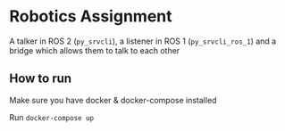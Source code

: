 # Robotics Assignment

A talker in ROS 2 (`py_srvcli`), a listener in ROS 1 (`py_srvcli_ros_1`) and a bridge which allows them to talk to each other

## How to run

Make sure you have docker & docker-compose installed

Run `docker-compose up`
